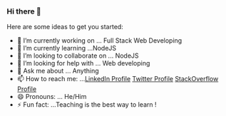### Hi there 👋

<!-- **imdadulhaque1/imdadulhaque1** is a ✨ _special_ ✨ repository because its `README.md` (this file) appears on your GitHub profile.-->

Here are some ideas to get you started:

- 🔭 I’m currently working on ... Full Stack Web Developing
- 🌱 I’m currently learning ...NodeJS
- 👯 I’m looking to collaborate on ... NodeJS
- 🤔 I’m looking for help with ... Web developing
- 💬 Ask me about ... Anything
- 📫 How to reach me: ...[LinkedIn Profile](https://www.linkedin.com/in/imdadul-haque-97b7a3183/)  [Twitter Profile](https://twitter.com/imdad_haque) [StackOverflow Profile](https://stackoverflow.com/users/14065992/imdadul-haque?tab=profile)
- 😄 Pronouns: ... He/Him
- ⚡ Fun fact: ...Teaching is the best way to learn !

